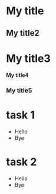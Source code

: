 # My title
## My title2
# My title3
#### My title4
### My title5
# task 1
- Hello
- Bye
# task 2
* Hello
* Bye
